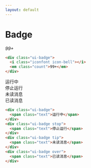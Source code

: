 ```yaml
---
layout: default
---
```


# Badge

<div class="ui-badge">
  <i class="iconfont icon-bell"></i>
  <em class="count">99+</em>
</div>

```html
<div class="ui-badge">
  <i class="iconfont icon-bell"></i>
  <em class="count">99+</em>
</div>
```

<div class="ui-badge">
  <span class="text">运行中</span>
</div>
<div class="ui-badge stop">
  <span class="text">停止运行</span>
</div>
<div class="ui-badge tip">
  <span class="text">未读消息</span>
</div>
<div class="ui-badge over">
  <span class="text">已读消息</span>
</div>

```html
<div class="ui-badge">
  <span class="text">运行中</span>
</div>
<div class="ui-badge stop">
  <span class="text">停止运行</span>
</div>
<div class="ui-badge tip">
  <span class="text">未读消息</span>
</div>
<div class="ui-badge over">
  <span class="text">已读消息</span>
</div>
```